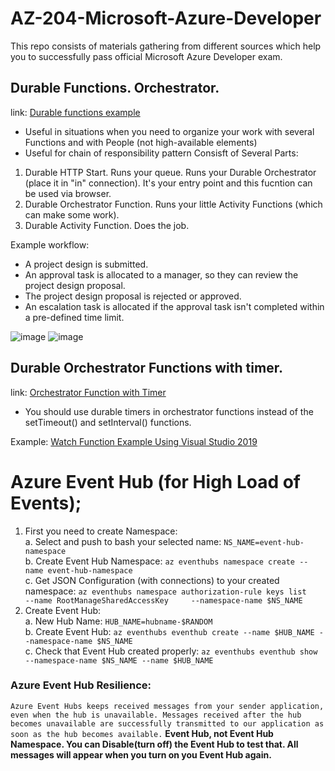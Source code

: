 # AZ-204-Microsoft-Azure-Developer
This repo consists of materials gathering from different sources which help you to successfully pass  official Microsoft Azure Developer exam.

## Durable Functions. Orchestrator.
link: [Durable functions example](https://docs.microsoft.com/en-us/learn/modules/create-long-running-serverless-workflow-with-durable-functions/4-exercise-create-a-workflow-using-durable-functions)

* Useful in situations when you need to organize your work with several Functions and with People (not high-available elements)
* Useful for chain of responsibility pattern
Consisft of Several Parts:   
1) Durable HTTP Start. Runs your queue. Runs your Durable Orchestrator (place it in "in" connection). It's your entry point and this fucntion can be used via browser.
2) Durable Orchestrator Function. Runs your little Activity Functions (which can make some work).
3) Durable Activity Function. Does the job.

Example workflow:  

* A project design is submitted.
* An approval task is allocated to a manager, so they can review the project design proposal.
* The project design proposal is rejected or approved.
* An escalation task is allocated if the approval task isn't completed within a pre-defined time limit.

![image](https://user-images.githubusercontent.com/4239376/111462948-b714cc80-8727-11eb-8bd9-8192c8b9359c.png)
![image](https://user-images.githubusercontent.com/4239376/111463227-065afd00-8728-11eb-8ded-2f8e34705724.png)

## Durable Orchestrator Functions with timer.
link: [Orchestrator Function with Timer](https://docs.microsoft.com/en-us/learn/modules/create-long-running-serverless-workflow-with-durable-functions/5-control-long-running-tasks-using-timers)

* You should use durable timers in orchestrator functions instead of the setTimeout() and setInterval() functions.

Example: [Watch Function Example Using Visual Studio 2019](https://github.com/Glareone/AZ-204-Microsoft-Azure-Developer/tree/main/WatchPortalFunction/WatchPortalFunction/WatchPortalFunction)

# Azure Event Hub (for High Load of Events);

1. First you need to create Namespace:  
  a. Select and push to bash your selected name: `NS_NAME=event-hub-namespace`  
  b. Create Event Hub Namespace: `az eventhubs namespace create --name event-hub-namespace`  
  c. Get JSON Configuration (with connections) to your created namespace: `az eventhubs namespace authorization-rule keys list     --name RootManageSharedAccessKey     --namespace-name $NS_NAME`  
2. Create Event Hub:  
  a. New Hub Name: `HUB_NAME=hubname-$RANDOM`  
  b. Create Event Hub: `az eventhubs eventhub create --name $HUB_NAME --namespace-name $NS_NAME`  
  c. Check that Event Hub created properly: `az eventhubs eventhub show --namespace-name $NS_NAME --name $HUB_NAME`  
  
  ### Azure Event Hub Resilience: 
  `Azure Event Hubs keeps received messages from your sender application, even when the hub is unavailable. Messages received after the hub becomes unavailable are successfully transmitted to our application as soon as the hub becomes available.`
  **Event Hub, not Event Hub Namespace. You can Disable(turn off) the Event Hub to test that. All messages will appear when you turn on you Event Hub again.**
